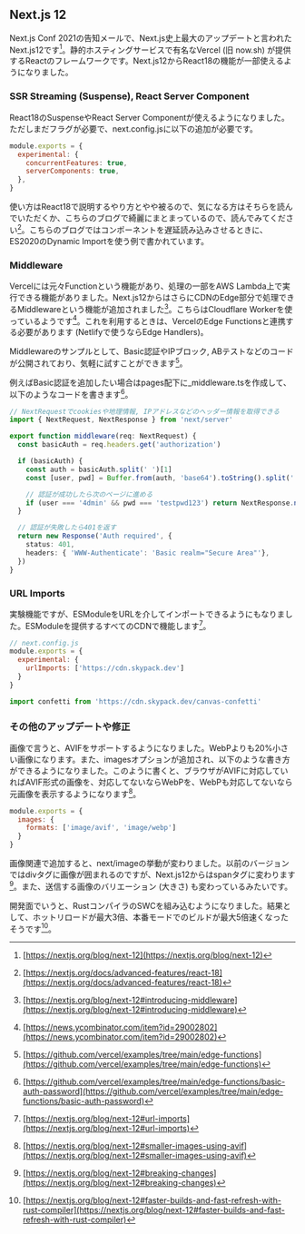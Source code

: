 ## Next.js 12
Next.js Conf 2021の告知メールで、Next.js史上最大のアップデートと言われたNext.js12です[^next12]。静的ホスティングサービスで有名なVercel (旧 now.sh) が提供するReactのフレームワークです。Next.js12からReact18の機能が一部使えるようになりました。

### SSR Streaming (Suspense), React Server Component
React18のSuspenseやReact Server Componentが使えるようになりました。ただしまだフラグが必要で、next.config.jsに以下の追加が必要です。

```javascript:next.config.js
module.exports = {
  experimental: {
    concurrentFeatures: true,
    serverComponents: true,
  },
}
```

使い方はReact18で説明するやり方とやや被るので、気になる方はそちらを読んでいただくか、こちらのブログで綺麗にまとまっているので、読んでみてください[^react18_features]。こちらのブログではコンポーネントを遅延読み込みさせるときに、ES2020のDynamic Importを使う例で書かれています。

### Middleware
Vercelには元々Functionという機能があり、処理の一部をAWS Lambda上で実行できる機能がありました。Next.js12からはさらにCDNのEdge部分で処理できるMiddlewareという機能が追加されました[^next12_middleware]。こちらはCloudflare Workerを使っているようです[^middleware_cloudflare_worker]。これを利用するときは、VercelのEdge Functionsと連携する必要があります (Netlifyで使うならEdge Handlers)。

Middlewareのサンプルとして、Basic認証やIPブロック, ABテストなどのコードが公開されており、気軽に試すことができます[^middleware_sample]。

例えばBasic認証を追加したい場合はpages配下に_middleware.tsを作成して、以下のようなコードを書きます[^middleware_basic_auth_sample]。

```typescript:_middleware.ts
// NextRequestでcookiesや地理情報, IPアドレスなどのヘッダー情報を取得できる
import { NextRequest, NextResponse } from 'next/server'

export function middleware(req: NextRequest) {
  const basicAuth = req.headers.get('authorization')

  if (basicAuth) {
    const auth = basicAuth.split(' ')[1]
    const [user, pwd] = Buffer.from(auth, 'base64').toString().split(':')

    // 認証が成功したら次のページに進める
    if (user === '4dmin' && pwd === 'testpwd123') return NextResponse.next()
  }

  // 認証が失敗したら401を返す
  return new Response('Auth required', {
    status: 401,
    headers: { 'WWW-Authenticate': 'Basic realm="Secure Area"'},
  })
}
```

### URL Imports
実験機能ですが、ESModuleをURLを介してインポートできるようにもなりました。ESModuleを提供するすべてのCDNで機能します[^next12_import]。

```javascript
// next.config.js
module.exports = {
  experimental: {
    urlImports: ['https://cdn.skypack.dev']
  }
}
```

```javascript
import confetti from 'https://cdn.skypack.dev/canvas-confetti'
```

### その他のアップデートや修正
画像で言うと、AVIFをサポートするようになりました。WebPよりも20%小さい画像になります。また、imagesオプションが追加され、以下のような書き方ができるようになりました。このように書くと、ブラウザがAVIFに対応していればAVIF形式の画像を、対応してないならWebPを、WebPも対応してないなら元画像を表示するようになります[^next12_avif_support]。

```javascript
module.exports = {
  images: {
    formats: ['image/avif', 'image/webp']
  }
}
```

画像関連で追加すると、next/imageの挙動が変わりました。以前のバージョンではdivタグに画像が囲まれるのですが、Next.js12からはspanタグに変わります[^nextjs12_image_breaking]。また、送信する画像のバリエーション (大きさ) も変わっているみたいです。

開発面でいうと、RustコンパイラのSWCを組み込むようになりました。結果として、ホットリロードが最大3倍、本番モードでのビルドが最大5倍速くなったそうです[^nextjs12_hot_reload]。

[^next12]: [https://nextjs.org/blog/next-12](https://nextjs.org/blog/next-12)
[^react18_features]: [https://nextjs.org/docs/advanced-features/react-18](https://nextjs.org/docs/advanced-features/react-18)
[^next12_middleware]: [https://nextjs.org/blog/next-12#introducing-middleware](https://nextjs.org/blog/next-12#introducing-middleware)
[^middleware_cloudflare_worker]: [https://news.ycombinator.com/item?id=29002802](https://news.ycombinator.com/item?id=29002802)
[^middleware_sample]: [https://github.com/vercel/examples/tree/main/edge-functions](https://github.com/vercel/examples/tree/main/edge-functions)
[^middleware_basic_auth_sample]: [https://github.com/vercel/examples/tree/main/edge-functions/basic-auth-password](https://github.com/vercel/examples/tree/main/edge-functions/basic-auth-password)
[^next12_import]: [https://nextjs.org/blog/next-12#url-imports](https://nextjs.org/blog/next-12#url-imports)
[^next12_avif_support]: [https://nextjs.org/blog/next-12#smaller-images-using-avif](https://nextjs.org/blog/next-12#smaller-images-using-avif)
[^nextjs12_image_breaking]: [https://nextjs.org/blog/next-12#breaking-changes](https://nextjs.org/blog/next-12#breaking-changes)
[^nextjs12_hot_reload]: [https://nextjs.org/blog/next-12#faster-builds-and-fast-refresh-with-rust-compiler](https://nextjs.org/blog/next-12#faster-builds-and-fast-refresh-with-rust-compiler)
